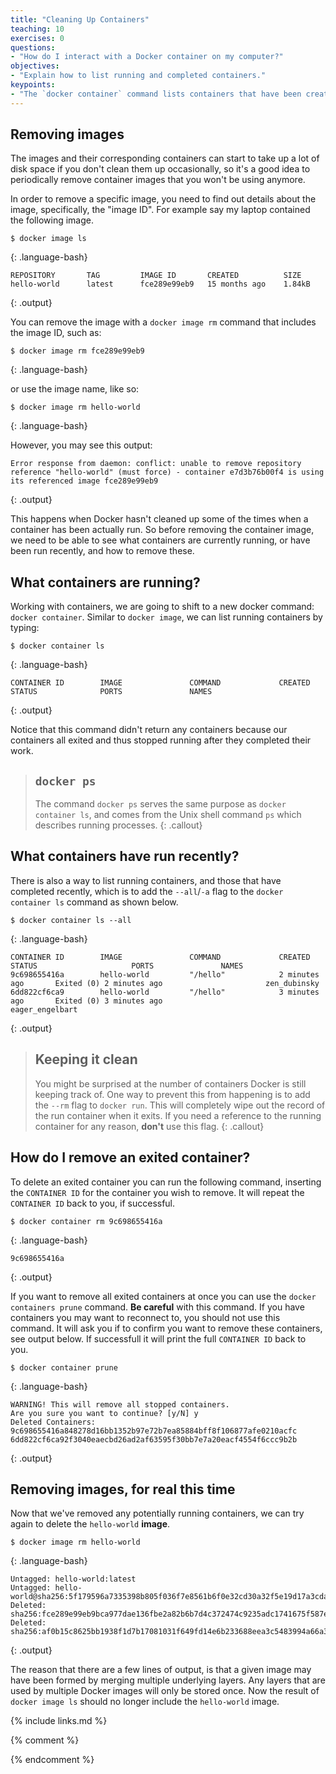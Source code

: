 ```yaml
---
title: "Cleaning Up Containers"
teaching: 10
exercises: 0
questions:
- "How do I interact with a Docker container on my computer?"
objectives:
- "Explain how to list running and completed containers."
keypoints:
- "The `docker container` command lists containers that have been created."
---
```


## Removing images

The images and their corresponding containers can start to take up a lot of disk space if you don't clean them up occasionally, so it's a good idea to periodically remove container images that you won't be using anymore.

In order to remove a specific image, you need to find out details about the image,
specifically, the "image ID". For example say my laptop contained the following image.
~~~
$ docker image ls
~~~
{: .language-bash}
~~~
REPOSITORY       TAG         IMAGE ID       CREATED          SIZE
hello-world      latest      fce289e99eb9   15 months ago    1.84kB
~~~
{: .output}

You can remove the image with a `docker image rm` command that includes the image ID, such as:
~~~
$ docker image rm fce289e99eb9
~~~
{: .language-bash}

or use the image name, like so:
~~~
$ docker image rm hello-world
~~~
{: .language-bash}

However, you may see this output:
~~~
Error response from daemon: conflict: unable to remove repository reference "hello-world" (must force) - container e7d3b76b00f4 is using its referenced image fce289e99eb9
~~~
{: .output}

This happens when Docker hasn't cleaned up some of the times when a container
has been actually run. So before removing the container image, we need to be able
to see what containers are currently running, or have been run recently, and how
to remove these.

## What containers are running?

Working with containers, we are going to shift to a new docker command: `docker container`.  Similar to `docker image`, we can list running containers by typing:

~~~
$ docker container ls
~~~
{: .language-bash}
~~~
CONTAINER ID        IMAGE               COMMAND             CREATED             STATUS              PORTS               NAMES
~~~
{: .output}

Notice that this command didn't return any containers because our containers all exited and thus stopped running after they completed their work.

> ## `docker ps`
>
> The command `docker ps` serves the same purpose as `docker container ls`, and comes
> from the Unix shell command `ps` which describes running processes.
{: .callout}

## What containers have run recently?

There is also a way to list running containers, and those that have completed recently, which is to add the `--all`/`-a` flag to the `docker container ls` command as shown below.
~~~
$ docker container ls --all
~~~
{: .language-bash}
~~~
CONTAINER ID        IMAGE               COMMAND             CREATED             STATUS                     PORTS               NAMES
9c698655416a        hello-world         "/hello"            2 minutes ago       Exited (0) 2 minutes ago                       zen_dubinsky
6dd822cf6ca9        hello-world         "/hello"            3 minutes ago       Exited (0) 3 minutes ago                       eager_engelbart
~~~
{: .output}

> ## Keeping it clean
>
> You might be surprised at the number of containers Docker is still keeping track of.
> One way to prevent this from happening is to add the `--rm` flag to `docker run`. This
> will completely wipe out the record of the run container when it exits. If you need
> a reference to the running container for any reason, **don't** use this flag.
{: .callout}

## How do I remove an exited container?

To delete an exited container you can run the following command, inserting the `CONTAINER ID` for the container you wish to remove.
It will repeat the `CONTAINER ID` back to you, if successful.

~~~
$ docker container rm 9c698655416a
~~~
{: .language-bash}
~~~
9c698655416a
~~~
{: .output}

If you want to remove all exited containers at once you can use the `docker containers prune` command.
**Be careful** with this command.
If you have containers you may want to reconnect to, you should not use this command.
It will ask you if to confirm you want to remove these containers, see output below.
If successfull it will print the full `CONTAINER ID` back to you.
~~~
$ docker container prune
~~~
{: .language-bash}
~~~
WARNING! This will remove all stopped containers.
Are you sure you want to continue? [y/N] y
Deleted Containers:
9c698655416a848278d16bb1352b97e72b7ea85884bff8f106877afe0210acfc
6dd822cf6ca92f3040eaecbd26ad2af63595f30bb7e7a20eacf4554f6ccc9b2b
~~~
{: .output}

## Removing images, for real this time

Now that we've removed any potentially running containers, we can try again to
delete the `hello-world` **image**.

~~~
$ docker image rm hello-world
~~~
{: .language-bash}
~~~
Untagged: hello-world:latest
Untagged: hello-world@sha256:5f179596a7335398b805f036f7e8561b6f0e32cd30a32f5e19d17a3cda6cc33d
Deleted: sha256:fce289e99eb9bca977dae136fbe2a82b6b7d4c372474c9235adc1741675f587e
Deleted: sha256:af0b15c8625bb1938f1d7b17081031f649fd14e6b233688eea3c5483994a66a3
~~~
{: .output}

The reason that there are a few lines of output, is that a given image may have been formed by merging multiple underlying layers.
Any layers that are used by multiple Docker images will only be stored once.
Now the result of `docker image ls` should no longer include the `hello-world` image.

{% include links.md %}

{% comment %}
<!--  LocalWords:  keypoints amd64 fce289e99eb9 zen_dubinsky links.md
 -->
<!--  LocalWords:  eager_engelbart endcomment
 -->
{% endcomment %}
